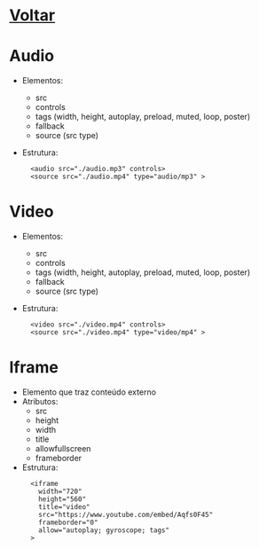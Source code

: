 <!--
https://app.skule.com.br
-->
# [Voltar](../CSS.md)

# Audio
  * Elementos:
    - src
    - controls 
    - tags (width, height, autoplay, preload, muted, loop, poster)
    - fallback
    - source (src type)

  * Estrutura:
    ```
      <audio src="./audio.mp3" controls>
      <source src="./audio.mp4" type="audio/mp3" >
    ```

# Video
  * Elementos:
    - src
    - controls 
    - tags (width, height, autoplay, preload, muted, loop, poster)
    - fallback
    - source (src type)

  * Estrutura:
    ```
      <video src="./video.mp4" controls>
      <source src="./video.mp4" type="video/mp4" >
    ```

# Iframe
  * Elemento que traz conteúdo externo
  * Atributos:
    - src
    - height
    - width
    - title
    - allowfullscreen
    - frameborder
  * Estrutura:
    ```
      <iframe
        width="720"
        height="560"
        title="video"
        src="https://www.youtube.com/embed/Aqfs0F45"
        frameborder="0"
        allow="autoplay; gyroscope; tags"
      >
    ```